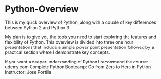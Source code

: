 # Python-Overview
This is my quick overview of Python, along with a couple of key differences
between Python 2 and Python 3.

My plan is to give you the tools you need to start exploring the features and
flexibility of Python. This overview is divided into three one hour presentations
that include a simple power point presentation followed by a practical section
where I demonstrate key concepts.

If you want a deeper understanding of Python I recommend the course:
  udemy.com
    Complete Python Bootcamp: Go from Zero to Hero in Python
    Instructor: Jose Portilla
